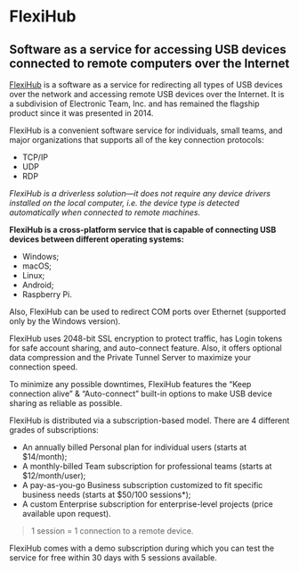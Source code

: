# FlexiHub
## Software as a service for accessing USB devices connected to remote computers over the Internet

[FlexiHub](https://www.flexihub.com/about-us/) is a software as a service for redirecting all types of USB devices over the network and accessing remote USB devices over the Internet. It is a subdivision of Electronic Team, Inc. and has remained the flagship product since it was presented in 2014.

FlexiHub is a convenient software service for individuals, small teams, and major organizations that supports all of the key connection protocols:

- TCP/IP
- UDP
- RDP

*FlexiHub is a driverless solution—it does not require any device drivers installed on the local computer, i.e. the device type is detected automatically when connected to remote machines.*

**FlexiHub is a cross-platform service that is capable of connecting USB devices between different operating systems:**

- Windows;
- macOS;
- Linux;
- Android;
- Raspberry Pi.

Also, FlexiHub can be used to redirect COM ports over Ethernet (supported only by the Windows version).

FlexiHub uses 2048-bit SSL encryption to protect traffic, has Login tokens for safe account sharing, and auto-connect feature. Also, it offers optional data compression and the Private Tunnel Server to maximize your connection speed.

To minimize any possible downtimes, FlexiHub features the “Keep connection alive” & “Auto-connect” built-in options to make USB device sharing as reliable as possible.

FlexiHub is distributed via a subscription-based model. There are 4 different grades of subscriptions:

- An annually billed Personal plan for individual users (starts at $14/month);
- A monthly-billed Team subscription for professional teams (starts at $12/month/user);
- A pay-as-you-go Business subscription customized to fit specific business needs (starts at $50/100 sessions*);
- A custom Enterprise subscription for enterprise-level projects (price available upon request).

>1 session = 1 connection to a remote device.

FlexiHub comes with a demo subscription during which you can test the service for free within 30 days with 5 sessions available.
